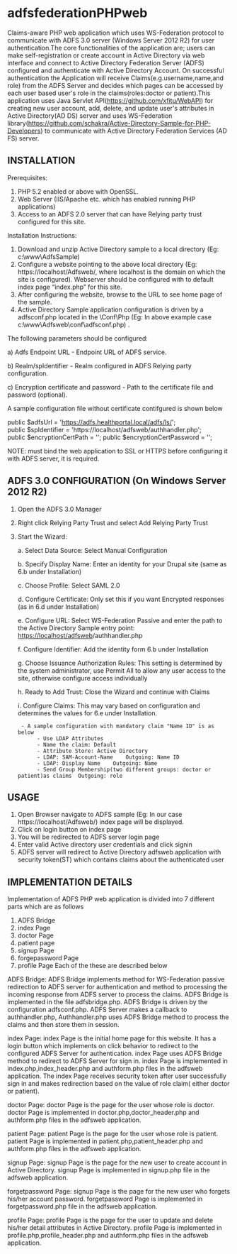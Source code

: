 # adfsfederationPHPweb
Claims-aware PHP web application which uses WS-Federation protocol to communicate with ADFS 3.0 server (Windows Server 2012 R2) for user authentication.The core functionalities of the application are; users can make self-registration or create account in Active Directory via web interface and connect to Active Directory Federation Server (ADFS) configured and authenticate with Active Directory Account. On successful authentication the Application will receive Claims(e.g.username,name,and role) from the ADFS Server and decides which pages can be accessed by each user based user's role in the claims(roles:doctor or patient).This application uses Java Servlet API(https://github.com/xfitu/WebAPI) for creating new user account, add, delete, and update user's attributes in Active Directory(AD DS) server and uses WS-Federation library(https://github.com/schakra/Active-Directory-Sample-for-PHP-Developers) to communicate with Active Directory Federation Services (AD FS) server.
 
 
 INSTALLATION
------------
Prerequisites:
 1) PHP 5.2 enabled or above with OpenSSL.
 2) Web Server (IIS/Apache etc. which has enabled running PHP applications)
 3) Access to an ADFS 2.0 server that can have Relying party trust configured for this site.

Installation Instructions:
1) Download and unzip Active Directory sample to a local directory (Eg: c:\www\AdfsSample)
2) Configure a website pointing to the above local directory (Eg: https://localhost/Adfsweb/, where localhost is the domain on which the site is configured). Webserver should be configured with to default index page “index.php” for this site.
3) After configuring the website, browse to the URL to see home page of the sample.
4) Active Directory Sample application configuration is driven by a adfsconf.php located in the <InstallationBaseDir>\Conf\Php (Eg: In above example case c:\www\Adfsweb\conf\adfsconf.php) .
 
The following parameters should be configured:
 
 a) Adfs Endpoint URL - Endpoint URL of ADFS service.
 
 b) Realm/spIdentifier - Realm configured in ADFS Relying party configuration.
 
 c) Encryption certificate and password - Path to the certificate file and password (optional).


A sample configuration file without certificate contifgured is shown below

 public $adfsUrl = 'https://adfs.healthportal.local/adfs/ls/';    
 public $spIdentifier = 'https://localhost/adfsweb/authhandler.php';    
 public $encryptionCertPath = '';
 public $encryptionCertPassword = '';   

NOTE: must bind the web application to SSL or HTTPS before configuring it with ADFS server, it is required. 

ADFS 3.0 CONFIGURATION (On Windows Server 2012 R2)
-----------------------------------------------
1) Open the ADFS 3.0 Manager
2) Right click Relying Party Trust and select Add Relying Party Trust
3) Start the Wizard:

	a. Select Data Source: Select Manual Configuration
	
	b. Specify Display Name: Enter an identity for your Drupal site (same as
           6.b under Installation)
	   
	c. Choose Profile: Select SAML 2.0
	
	d. Configure Certificate: Only set this if you want Encrypted responses (as
       	    in 6.d under Installation)
       
	e. Configure URL: Select WS-Federation Passive and enter the path to the
       	   Active Directory Sample entry point: <https://localhost/adfsweb>/authhandler.php
	   
	f. Configure Identifier: Add the identity form 6.b under Installation
	
	g. Choose Issuance Authorization Rules: This setting is determined by the
           system administrator, use Permit All to allow any user access to the
           site, otherwise configure access individually
	   
	h. Ready to Add Trust: Close the Wizard and continue with Claims
	
	i. Configure Claims:  This may vary based on configuration and determines
           the values for 6.e under Installation.
	   
        - A sample configuration with mandatory claim "Name ID" is as below
             - Use LDAP Attributes
             - Name the claim: Default
             - Attribute Store: Active Directory
             - LDAP: SAM-Account-Name    Outgoing: Name ID
             - LDAP: Display Name    Outgoing: Name 
             - Send Group Membership(two different groups: doctor or patient)as claims  Outgoing: role


USAGE
-----
1) Open Browser navigate to ADFS sample (Eg: In our case https://localhost/Adfsweb/) index page will be displayed.
2) Click on login button on index page
3) You will be redirected to ADFS server login page
3) Enter valid Active directory user credentials and click signin
4) ADFS server will redirect to Active Directory adfsweb application with security token(ST) which contains claims about the        	    authenticated user 


IMPLEMENTATION DETAILS
----------------------
Implementation of ADFS PHP web application is divided into 7 different parts which are as follows
 1) ADFS Bridge
 2) index Page 
 3) doctor Page
 4) patient page
 5) signup Page
 6) forgepassword Page
 7) profile Page
Each of the these are described below

ADFS Bridge:
ADFS Bridge implements method for WS-Federation passive redirection to ADFS server for authentication and method to processing the incoming response from ADFS server to process the claims. ADFS Bridge is implemented in the file adfsbridge.php.  ADFS Bridge is driven by the configuration adfsconf.php. ADFS Server makes a callback to authhandler.php, Authhandler.php uses ADFS  Bridge method to process the claims and then store them in session. 

index Page:
index Page is the initial home page for this website. It has a login button which implements on click behavior to redirect to the configured ADFS Server for authentication. index Page uses ADFS Bridge method to redirect to ADFS Server for sign in. index Page is implemented in index.php,index_header.php and authform.php files in the adfsweb application. The index Page receives security token after user successfully sign in and makes redirection based on the value of role claim( either doctor or patient).

doctor Page:
doctor Page is the page for the user whose role is doctor. doctor Page is implemented in doctor.php,doctor_header.php and authform.php files in the adfsweb application.

patient Page:
patient Page is the page for the user whose role is patient. patient Page is implemented in patient.php,patient_header.php and authform.php files in the adfsweb application.

signup Page:
signup Page is the page for the new user to create account in Active Directory. signup Page is implemented in signup.php file in the adfsweb application.

forgetpassword Page:
signup Page is the page for the new user who forgets his/her account password. forgetpassword Page is implemented in forgetpassword.php file in the adfsweb application.

profile Page:
profile Page is the page for the user to update and delete his/her detail attributes in Active Directory. profile Page is implemented in profile.php,profile_header.php and authform.php files in the adfsweb application.


